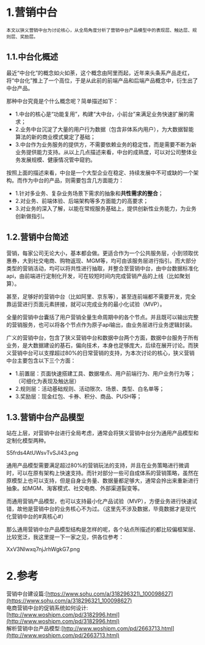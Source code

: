 # 1.营销中台

```
本文以狭义营销中台为讨论核心，从全局角度分析了营销中台产品模型中的表现层、触达层、规则层、奖励层。
```

## 1.1.中台化概述

最近“中台化”的概念如火如荼，这个概念由阿里而起，近年来头条系产品走红，将“中台化”推上了一个高位，于是从此前的前端产品和后端产品概念中，衍生出了中台产品。

那种中台究竟是个什么概念呢？简单描述如下：

* 1.中台的核心是“功能复用”，构建“大中台，小前台”来满足业务快速扩展的需求；
* 2.业务中台沉淀了大量的用户行为数据（包含非体系内用户），为大数据智能算法的新的商业模式奠定了基础；
* 3.中台作为业务服务的提供方，不需要依赖业务的稳定性，而是需要不断为新业务提供能力支持。从以上几点描述来看，中台的成熟度，可以对公司整体业务发展规模、健康情况管中窥豹。

按照上面的描述来看，中台是一个大型企业在稳定、持续发展中不可或缺的一个架构。而作为中台的产品，则需要包含几方面能力：

* 1.针对多业务、复杂业务场景下需求的抽象和**共性需求的整合**；
* 2.对业务、前端体验、后端架构等多方面能力的高要求；
* 3.对业务的深入了解，以能在常规服务基础上，提供创新性业务能力，为业务创新做指引。

## 1.2.营销中台简述

营销，每家公司无论大小，基本都会做。更适合作为一个公共服务层，小到领取优惠券，大到社交电商、购物返现、MGM等，均可由该服务层进行指引。而大部分类型的营销活动，均可以将共性进行抽取，并整合至营销中台，由中台数据标准化api，由前端进行定制化开发，可在较短时间内完成营销产品的上线（比如聚划算）。

甚至，足够好的营销中台（比如阿里、京东等），甚至连前端都不需要开发，完全靠运营进行页面元素拼接，就可以完成业务的最小化试验（MVP）。

全量的营销中台囊括了用户营销全量生命周期中的各个节点。并且既可以输出完整的营销服务，也可以将各个节点作为原子api输出，由业务层进行业务逻辑封装。

广义的营销中台，包含了狭义营销中台和数据中台两个方面，数据中台服务于所有业务，是大数据建设的基石，偏向技术，本身也足够庞大，后续在展开讨论。而狭义营销中台可以支撑超过80%的日常营销的支持，为本次讨论的核心，狭义营销中台主要包含以下三个方面：

* 1.前置层：页面快速搭建工具、数据埋点、用户前端行为、用户业务行为等；（可细化为表现及触达层）
* 2.规则层：活动基础规则、活动限次、场景、类型、白名单等；
* 3.奖励层：现金红包、卡券、积分、商品、PUSH等；

## 1.3.营销中台产品模型
站在上层，对营销中台进行全局考虑，通常会将狭义营销中台分为通用产品模型和定制化模型两种。

S5frds4AtUWsvTvSJl43.png

通用产品模型需要满足超过80%的营销玩法的支持，并且在业务策略进行微调时，可以在原有架构上快速支持。而针对部分一些可自成体系的营销策略，虽然在原模型上也可以支持，但是自身业务量、数据量都足够大，通常会拎出来重新进行抽象。如MGM、淘客模式、社交电商、外部渠道裂变等。

而通用营销产品模型，也可以支持最小化产品试验（MVP），方便业务进行快速试错，故他是营销中台的业务核心不为过。（这里先不涉及数据，毕竟数据才是现代化营销中台的#真核心#）

那么通用营销中台产品模型结构是怎样的呢，各个站点所描述的都比较偏框架层、比较宽泛，我这里提一下一家之见，供各位参考：

XxV3NIwxq7njJrhWgkG7.png

# 2.参考

营销中台建设篇:[https://www.sohu.com/a/318296321\_100098627](https://www.sohu.com/a/318296321_100098627)  
电商营销中台的促销系统如何设计:[http://www.woshipm.com/pd/3182996.html](http://www.woshipm.com/pd/3182996.html)  
解析营销中台产品模型:[http://www.woshipm.com/pd/2663713.html](http://www.woshipm.com/pd/2663713.html)

